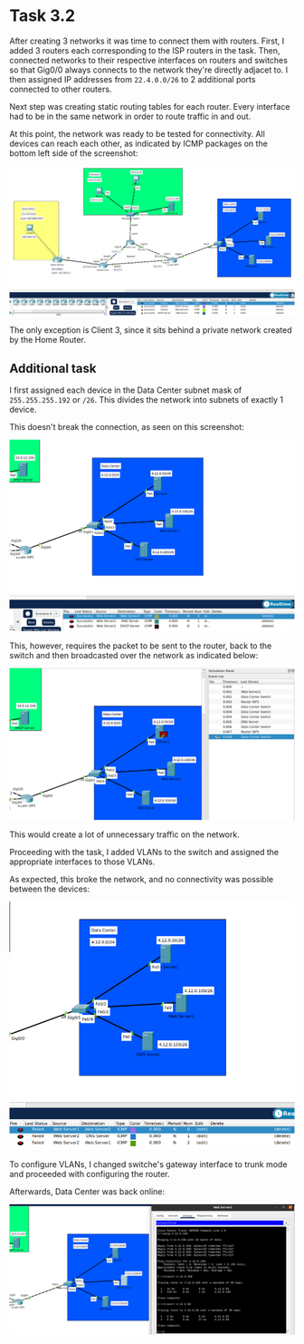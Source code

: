 # Task 3.2

After creating 3 networks it was time to connect them with routers.
First, I added 3 routers each corresponding to the ISP routers in the task.
Then, connected networks to their respective interfaces on routers and switches so that Gig0/0 always connects to the network they're directly adjacet to.
I then assigned IP addresses from `22.4.0.0/26` to 2 additional ports connected to other routers.

Next step was creating static routing tables for each router.
Every interface had to be in the same network in order to route traffic in and out.

At this point, the network was ready to be tested for connectivity.
All devices can reach each other, as indicated by ICMP packages on the bottom left side of the screenshot:

![Final result](./images/internet-ping.png)

The only exception is Client 3, since it sits behind a private network created by the Home Router.

Additional task
---------------

I first assigned each device in the Data Center subnet mask of `255.255.255.192` or `/26`.
This divides the network into subnets of exactly 1 device.

This doesn't break the connection, as seen on this screenshot:

![Datacenter connectivity](./images/datacenter-subnet-192.png)

This, however, requires the packet to be sent to the router, back to the switch and then broadcasted over the network as indicated below:

![Datacenter ICMP route](./images/datacenter-subnet-192-simulation-route.png)

This would create a lot of unnecessary traffic on the network.

Proceeding with the task, I added VLANs to the switch and assigned the appropriate interfaces to those VLANs.

As expected, this broke the network, and no connectivity was possible between the devices:

![Data Center after adding VLANs](./images/datacenter-vlan-ping.png)

To configure VLANs, I changed switche's gateway interface to trunk mode and proceeded with configuring the router.

Afterwards, Data Center was back online:

![Data Ceneter after routing VLANs](./images/datacenter-vlan-routed-ping.png)
